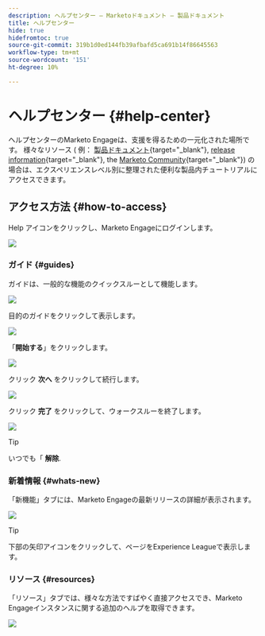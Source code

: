 ```yaml
---
description: ヘルプセンター — Marketoドキュメント — 製品ドキュメント
title: ヘルプセンター
hide: true
hidefromtoc: true
source-git-commit: 319b1d0ed144fb39afbafd5ca691b14f86645563
workflow-type: tm+mt
source-wordcount: '151'
ht-degree: 10%

---
```


# ヘルプセンター {#help-center}

ヘルプセンターのMarketo Engageは、支援を得るための一元化された場所です。 様々なリソース ( 例： [製品ドキュメント](/help/marketo/home.md){target="_blank"}, [release information](/help/marketo/release-notes/current.md){target="_blank"}, the [Marketo Community](https://nation.marketo.com/){target="_blank"}) の場合は、エクスペリエンスレベル別に整理された便利な製品内チュートリアルにアクセスできます。

## アクセス方法 {#how-to-access}

Help アイコンをクリックし、Marketo Engageにログインします。

![](assets/help-center-1.png)

### ガイド {#guides}

ガイドは、一般的な機能のクイックスルーとして機能します。

![](assets/help-center-2.png)

目的のガイドをクリックして表示します。

![](assets/help-center-3.png)

「**開始する**」をクリックします。

![](assets/help-center-4.png)

クリック **次へ** をクリックして続行します。

![](assets/help-center-5.png)

クリック **完了** をクリックして、ウォークスルーを終了します。

![](assets/help-center-6.png)

>[!TIP]
>
>いつでも「 **解除**.

### 新着情報 {#whats-new}

「新機能」タブには、Marketo Engageの最新リリースの詳細が表示されます。

![](assets/help-center-7.png)

>[!TIP]
>
>下部の矢印アイコンをクリックして、ページをExperience Leagueで表示します。

### リソース {#resources}

「リソース」タブでは、様々な方法ですばやく直接アクセスでき、Marketo Engageインスタンスに関する追加のヘルプを取得できます。

![](assets/help-center-8.png)
